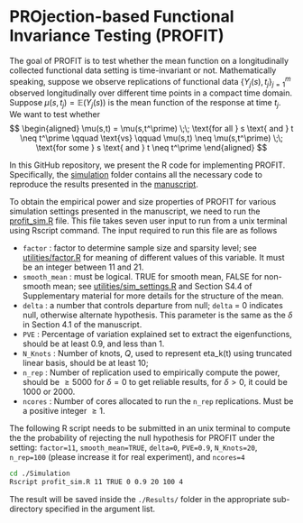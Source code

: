 
<!-- README.md is generated from README.Rmd. Please edit that file -->

# PROjection-based Functional Invariance Testing (PROFIT)

<!-- badges: start -->
<!-- badges: end -->

The goal of PROFIT is to test whether the mean function on a
longitudinally collected functional data setting is time-invariant or
not. Mathematically speaking, suppose we observe replications of
functional data $\{Y_j(s), t_{j}\}_{j=1}^m$ observed longitudinally over
different time points in a compact time domain. Suppose
$\mu(s,t_j) = \mathbb{E}(Y_j(s))$ is the mean function of the response
at time $t_j$. We want to test whether $$
\begin{aligned}
\mu(s,t) = \mu(s,t^\prime) \;\; \text{for all } s \text{ and } t \neq t^\prime \qquad \text{vs} \qquad \mu(s,t) \neq \mu(s,t^\prime) \;\; \text{for some } s \text{ and } t \neq t^\prime
\end{aligned}
$$

In this GitHub repository, we present the R code for implementing
PROFIT. Specifically, the
[simulation](https://github.com/SalilKoner/PROFIT/tree/main/Simulation)
folder contains all the necessary code to reproduce the results
presented in the [manuscript](https://arxiv.org/abs/2104.11355).

To obtain the empirical power and size properties of PROFIT for various
simulation settings presented in the manuscript, we need to run the
[profit_sim.R](https://github.com/SalilKoner/PROFIT/blob/main/Simulation/profit_sim.R)
file. This file takes seven user input to run from a unix terminal using
Rscript command. The input required to run this file are as follows

- `factor` : factor to determine sample size and sparsity level; see
  [utilities/factor.R](https://github.com/SalilKoner/PROFIT/blob/main/Simulation/utilities/factor.R)
  for meaning of different values of this variable. It must be an
  integer between 11 and 21.
- `smooth_mean` : must be logical. TRUE for smooth mean, FALSE for
  non-smooth mean; see
  [utilities/sim_settings.R](https://github.com/SalilKoner/PROFIT/blob/main/Simulation/utilities/sim_settings.R)
  and Section S4.4 of Supplementary material for more details for the
  structure of the mean.
- `delta` : a number that controls departure from null; `delta` = 0
  indicates null, otherwise alternate hypothesis. This parameter is the
  same as the $\delta$ in Section 4.1 of the manuscript.
- `PVE` : Percentage of variation explained set to extract the
  eigenfunctions, should be at least 0.9, and less than 1.
- `N_Knots` : Number of knots, $Q$, used to represent eta_k(t) using
  truncated linear basis, should be at least 10;
- `n_rep` : Number of replication used to empirically compute the power,
  should be $\geq 5000$ for $\delta=0$ to get reliable results, for
  $\delta > 0$, it could be $1000$ or $2000$.
- `ncores` : Number of cores allocated to run the `n_rep` replications.
  Must be a positive integer $\geq 1$.

The following R script needs to be submitted in an unix terminal to
compute the the probability of rejecting the null hypothesis for PROFIT
under the setting: `factor=11`, `smooth_mean=TRUE`, `delta=0`,
`PVE=0.9`, `N_Knots=20`, `n_rep=100` (please increase it for real
experiment), and `ncores=4`

``` bash
cd ./Simulation
Rscript profit_sim.R 11 TRUE 0 0.9 20 100 4
```

The result will be saved inside the `./Results/` folder in the
appropriate sub-directory specified in the argument list.
